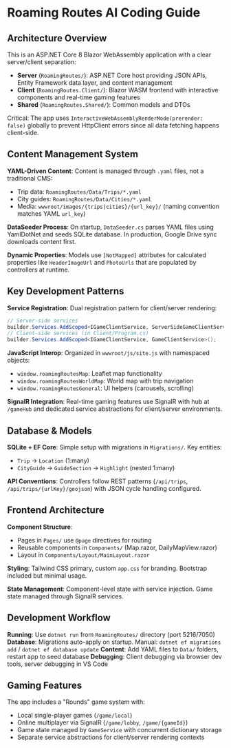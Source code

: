 # Roaming Routes AI Coding Guide

## Architecture Overview

This is an ASP.NET Core 8 Blazor WebAssembly application with a clear server/client separation:
- **Server** (`RoamingRoutes/`): ASP.NET Core host providing JSON APIs, Entity Framework data layer, and content management
- **Client** (`RoamingRoutes.Client/`): Blazor WASM frontend with interactive components and real-time gaming features
- **Shared** (`RoamingRoutes.Shared/`): Common models and DTOs

Critical: The app uses `InteractiveWebAssemblyRenderMode(prerender: false)` globally to prevent HttpClient errors since all data fetching happens client-side.

## Content Management System

**YAML-Driven Content**: Content is managed through `.yaml` files, not a traditional CMS:
- Trip data: `RoamingRoutes/Data/Trips/*.yaml` 
- City guides: `RoamingRoutes/Data/Cities/*.yaml`
- Media: `wwwroot/images/{trips|cities}/{url_key}/` (naming convention matches YAML `url_key`)

**DataSeeder Process**: On startup, `DataSeeder.cs` parses YAML files using YamlDotNet and seeds SQLite database. In production, Google Drive sync downloads content first.

**Dynamic Properties**: Models use `[NotMapped]` attributes for calculated properties like `HeaderImageUrl` and `PhotoUrls` that are populated by controllers at runtime.

## Key Development Patterns

**Service Registration**: Dual registration pattern for client/server rendering:
```csharp
// Server-side services
builder.Services.AddScoped<IGameClientService, ServerSideGameClientService>();
// Client-side services (in Client/Program.cs)
builder.Services.AddScoped<IGameClientService, GameClientService>();
```

**JavaScript Interop**: Organized in `wwwroot/js/site.js` with namespaced objects:
- `window.roamingRoutesMap`: Leaflet map functionality
- `window.roamingRoutesWorldMap`: World map with trip navigation
- `window.roamingRoutesGeneral`: UI helpers (carousels, scrolling)

**SignalR Integration**: Real-time gaming features use SignalR with hub at `/gameHub` and dedicated service abstractions for client/server environments.

## Database & Models

**SQLite + EF Core**: Simple setup with migrations in `Migrations/`. Key entities:
- `Trip` → `Location` (1:many)  
- `CityGuide` → `GuideSection` → `Highlight` (nested 1:many)

**API Conventions**: Controllers follow REST patterns (`/api/trips`, `/api/trips/{urlKey}/geojson`) with JSON cycle handling configured.

## Frontend Architecture

**Component Structure**:
- Pages in `Pages/` use `@page` directives for routing
- Reusable components in `Components/` (Map.razor, DailyMapView.razor)
- Layout in `Components/Layout/MainLayout.razor`

**Styling**: Tailwind CSS primary, custom `app.css` for branding. Bootstrap included but minimal usage.

**State Management**: Component-level state with service injection. Game state managed through SignalR services.

## Development Workflow

**Running**: Use `dotnet run` from `RoamingRoutes/` directory (port 5216/7050)
**Database**: Migrations auto-apply on startup. Manual: `dotnet ef migrations add` / `dotnet ef database update`
**Content**: Add YAML files to `Data/` folders, restart app to seed database
**Debugging**: Client debugging via browser dev tools, server debugging in VS Code

## Gaming Features

The app includes a "Rounds" game system with:
- Local single-player games (`/game/local`)
- Online multiplayer via SignalR (`/game/lobby`, `/game/{gameId}`)
- Game state managed by `GameService` with concurrent dictionary storage
- Separate service abstractions for client/server rendering contexts
